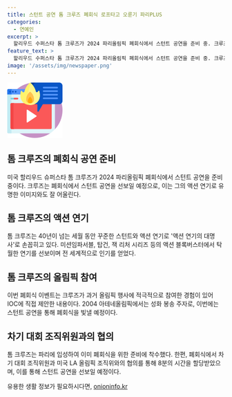 ```yaml
---
title: 스턴트 공연 톰 크루즈 폐회식 로프타고 오륜기 파리PLUS
categories:
  - 연예인
excerpt: >
  할리우드 수퍼스타 톰 크루즈가 2024 파리올림픽 폐회식에서 스턴트 공연을 준비 중. 크루즈는 스타드 드 프랑스 꼭대기에서 로프를 타고 내려오는 이벤트를 펼치고, 녹화 영상을 통해 미국 로스앤젤레스로 이동해 스카이 다이빙하며 오륜기를 전달할 예정. 이는 폐회식의 주요 순서이며, 크루즈는 과거 올림픽 행사에 적극 참여한 경험이 있어 IOC에 제안한 내용이라고 전해졌다. 파리에 이미 입성한 크루즈는 기계체조, 수영장에서 미국 선수들을 직접 응원하며 관심을 모으고 있다.
feature_text: >
  할리우드 수퍼스타 톰 크루즈가 2024 파리올림픽 폐회식에서 스턴트 공연을 준비 중. 크루즈는 스타드 드 프랑스 꼭대기에서 로프를 타고 내려오는 이벤트를 펼치고, 녹화 영상을 통해 미국 로스앤젤레스로 이동해 스카이 다이빙하며 오륜기를 전달할 예정. 이는 폐회식의 주요 순서이며, 크루즈는 과거 올림픽 행사에 적극 참여한 경험이 있어 IOC에 제안한 내용이라고 전해졌다. 파리에 이미 입성한 크루즈는 기계체조, 수영장에서 미국 선수들을 직접 응원하며 관심을 모으고 있다.
image: '/assets/img/newspaper.png'
---
```


<p><img src="/assets/img/news.png" alt="rentncar 속보" /></p>

<h2 data-ke-size="size26">톰 크루즈의 폐회식 공연 준비</h2>

<p data-ke-size="size16">미국 할리우드 슈퍼스타 톰 크루즈가 2024 파리올림픽 폐회식에서 스턴트 공연을 준비 중이다. 크루즈는 폐회식에서 스턴트 공연을 선보일 예정으로, 이는 그의 액션 연기로 유명한 이미지와도 잘 어울린다. </p>

<h2 data-ke-size="size26">톰 크루즈의 액션 연기</h2>

<p data-ke-size="size16">톰 크루즈는 40년이 넘는 세월 동안 꾸준한 스턴트와 액션 연기로 '액션 연기의 대명사'로 손꼽히고 있다. 미션임파서블, 탑건, 잭 리처 시리즈 등의 액션 블록버스터에서 탁월한 연기를 선보이며 전 세계적으로 인기를 얻었다. </p>

<h2 data-ke-size="size26">톰 크루즈의 올림픽 참여</h2>

<p data-ke-size="size16">이번 폐회식 이벤트는 크루즈가 과거 올림픽 행사에 적극적으로 참여한 경험이 있어 IOC에 직접 제안한 내용이다. 2004 아테네올림픽에서는 성화 봉송 주자로, 이번에는 스턴트 공연을 통해 폐회식을 빛낼 예정이다.</p>

<h2 data-ke-size="size26">차기 대회 조직위원과의 협의</h2>

<p data-ke-size="size16">톰 크루즈는 파리에 입성하여 이미 폐회식을 위한 준비에 착수했다. 한편, 폐회식에서 차기 대회 조직위원과 미국 LA 올림픽 조직위와의 협의를 통해 8분의 시간을 할당받았으며, 이를 통해 스턴트 공연을 선보일 예정이다.</p>
유용한 생활 정보가 필요하시다면, <a href="https://onioninfo.kr" rel="dofollow">onioninfo.kr</a>


